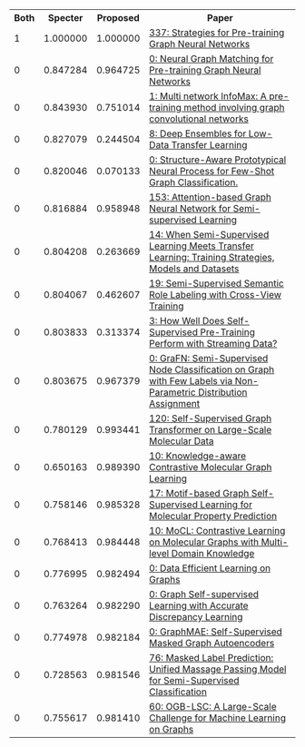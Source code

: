 <html><table><tr>
<th>Both</th>
<th>Specter</th>
<th>Proposed</th>
<th>Paper</th>
</tr>
<tr>
<td>1</td>
<td>1.000000</td>
<td>1.000000</td>
<td><a href="https://www.semanticscholar.org/paper/b2e87c3cc85e0ed13712aed32f0efdefcdb8cd2c">337: Strategies for Pre-training Graph Neural Networks</a></td>
</tr>
<tr>
<td>0</td>
<td>0.847284</td>
<td>0.964725</td>
<td><a href="https://www.semanticscholar.org/paper/6eaacc3c03b4227bb2808719214216a80ed542b0">0: Neural Graph Matching for Pre-training Graph Neural Networks</a></td>
</tr>
<tr>
<td>0</td>
<td>0.843930</td>
<td>0.751014</td>
<td><a href="https://www.semanticscholar.org/paper/bd863e2ebbfc1170419aba27e560f920e9fda01c">1: Multi network InfoMax: A pre-training method involving graph convolutional networks</a></td>
</tr>
<tr>
<td>0</td>
<td>0.827079</td>
<td>0.244504</td>
<td><a href="https://www.semanticscholar.org/paper/01d9d2bb0a4f6a81a2badcb3e35984181ff35d86">8: Deep Ensembles for Low-Data Transfer Learning</a></td>
</tr>
<tr>
<td>0</td>
<td>0.820046</td>
<td>0.070133</td>
<td><a href="https://www.semanticscholar.org/paper/18c62b4f4044ea4b48515a5c2a0ebc25493faca8">0: Structure-Aware Prototypical Neural Process for Few-Shot Graph Classification.</a></td>
</tr>
<tr>
<td>0</td>
<td>0.816884</td>
<td>0.958948</td>
<td><a href="https://www.semanticscholar.org/paper/1692506a12ade107daf66bea32db9261d1392ed9">153: Attention-based Graph Neural Network for Semi-supervised Learning</a></td>
</tr>
<tr>
<td>0</td>
<td>0.804208</td>
<td>0.263669</td>
<td><a href="https://www.semanticscholar.org/paper/30d83720ca2989b0dd80ee030e76bd6794cd314e">14: When Semi-Supervised Learning Meets Transfer Learning: Training Strategies, Models and Datasets</a></td>
</tr>
<tr>
<td>0</td>
<td>0.804067</td>
<td>0.462607</td>
<td><a href="https://www.semanticscholar.org/paper/bd74bbf95713f84d7199c7ccee44a87b740a0654">19: Semi-Supervised Semantic Role Labeling with Cross-View Training</a></td>
</tr>
<tr>
<td>0</td>
<td>0.803833</td>
<td>0.313374</td>
<td><a href="https://www.semanticscholar.org/paper/566f238d139f884b1ce793ad11f981a70f697d5c">3: How Well Does Self-Supervised Pre-Training Perform with Streaming Data?</a></td>
</tr>
<tr>
<td>0</td>
<td>0.803675</td>
<td>0.967379</td>
<td><a href="https://www.semanticscholar.org/paper/0fea2e664e272a0eee0d69b096cf33af0054d200">0: GraFN: Semi-Supervised Node Classification on Graph with Few Labels via Non-Parametric Distribution Assignment</a></td>
</tr>
<tr>
<td>0</td>
<td>0.780129</td>
<td>0.993441</td>
<td><a href="https://www.semanticscholar.org/paper/a9a4e8e631890a14257539948e1813b5214c60dd">120: Self-Supervised Graph Transformer on Large-Scale Molecular Data</a></td>
</tr>
<tr>
<td>0</td>
<td>0.650163</td>
<td>0.989390</td>
<td><a href="https://www.semanticscholar.org/paper/ef85376c5515f489277a7697d12fc3dc368a19f6">10: Knowledge-aware Contrastive Molecular Graph Learning</a></td>
</tr>
<tr>
<td>0</td>
<td>0.758146</td>
<td>0.985328</td>
<td><a href="https://www.semanticscholar.org/paper/2ced2ac19a88439b52e519d2e6ce44cccf08e191">17: Motif-based Graph Self-Supervised Learning for Molecular Property Prediction</a></td>
</tr>
<tr>
<td>0</td>
<td>0.768413</td>
<td>0.984448</td>
<td><a href="https://www.semanticscholar.org/paper/ce91e8cfa68fc4e70b82685e7bd30399e21543f4">10: MoCL: Contrastive Learning on Molecular Graphs with Multi-level Domain Knowledge</a></td>
</tr>
<tr>
<td>0</td>
<td>0.776995</td>
<td>0.982494</td>
<td><a href="https://www.semanticscholar.org/paper/9f1c7eba418ddee19ee108d62caba52dc6eadab6">0: Data Efficient Learning on Graphs</a></td>
</tr>
<tr>
<td>0</td>
<td>0.763264</td>
<td>0.982290</td>
<td><a href="https://www.semanticscholar.org/paper/0db98c2fcf3465bb4abfac62a6153c1fc1b70ac8">0: Graph Self-supervised Learning with Accurate Discrepancy Learning</a></td>
</tr>
<tr>
<td>0</td>
<td>0.774978</td>
<td>0.982184</td>
<td><a href="https://www.semanticscholar.org/paper/4d480b7d2fedaaf60f554efbe50b0a6f054569c6">0: GraphMAE: Self-Supervised Masked Graph Autoencoders</a></td>
</tr>
<tr>
<td>0</td>
<td>0.728563</td>
<td>0.981546</td>
<td><a href="https://www.semanticscholar.org/paper/a211bc92374dbf5b8935ac42569bc6b147855cbd">76: Masked Label Prediction: Unified Massage Passing Model for Semi-Supervised Classification</a></td>
</tr>
<tr>
<td>0</td>
<td>0.755617</td>
<td>0.981410</td>
<td><a href="https://www.semanticscholar.org/paper/9389af659f14239319186dff1cef49e8ece742c8">60: OGB-LSC: A Large-Scale Challenge for Machine Learning on Graphs</a></td>
</tr>
</table></html>
